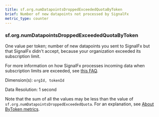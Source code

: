 ```yaml
---
title: sf.org.numDatapointsDroppedExceededQuotaByToken
brief: Number of new datapoints not processed by SignalFx
metric_type: counter
---
```

### sf.org.numDatapointsDroppedExceededQuotaByToken

One value per token; number of new datapoints you sent to SignalFx but that SignalFx didn't accept, because your organization exceeded its subscription limit.

For more information on how SignalFx processes incoming data when subscription limits are exceeded, see [this FAQ](https://docs.signalfx.com/en/latest/_sidebars-and-includes/dpm-faq.html).

Dimension(s): `orgId, tokenId`

Data Resolution: 1 second

Note that the sum of all the values may be less than the value of `sf.org.numDatapointsDroppedExceededQuota`. For an explanation, see [About ByToken metrics](../readme.md#about-bytoken-metrics).


